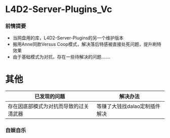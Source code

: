 # L4D2-Server-Plugins_Vc
### 前情提要
* 当网盘用的库，L4D2-Server-Plugins的另一个维护版本
* 搬用Anne同款Versus Coop模式，解决落后特感被直接处死问题，提升刷特效果
* 由于基础模式为对抗，存在一些待解决的问题.......
# 其他
|已发现的问题|解决办法|
|-|-|
|存在因底部模式为对抗而导致的过关清武器 | 等赚了大钱找dalao定制插件解决|

### 自娱自乐
